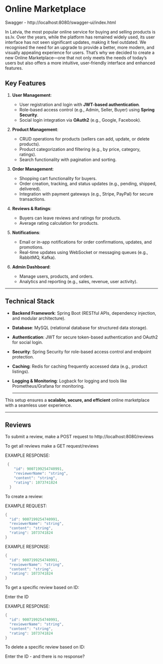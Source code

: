 # Online Marketplace
Swagger - http://localhost:8080/swagger-ui/index.html

In Latvia, the most popular online service for buying and selling products is ss.lv. Over the years, while the platform has remained widely used, its user interface has not seen significant updates, making it feel outdated. 
We recognised the need for an upgrade to provide a better, more modern, and visually appealing experience for users. That’s why we decided to create a new Online Marketplace—one that not only meets the needs of today’s users but also offers a more intuitive, user-friendly interface and enhanced features.

## Key Features

1. **User Management**:
    - User registration and login with **JWT-based authentication**.
    - Role-based access control (e.g., Admin, Seller, Buyer) using **Spring Security**.
    - Social login integration via **OAuth2** (e.g., Google, Facebook).

2. **Product Management**:
    - CRUD operations for products (sellers can add, update, or delete products).
    - Product categorization and filtering (e.g., by price, category, ratings).
    - Search functionality with pagination and sorting.

3. **Order Management**:
    - Shopping cart functionality for buyers.
    - Order creation, tracking, and status updates (e.g., pending, shipped, delivered).
    - Integration with payment gateways (e.g., Stripe, PayPal) for secure transactions.

4. **Reviews & Ratings**:
    - Buyers can leave reviews and ratings for products.
    - Average rating calculation for products.

5. **Notifications**:
    - Email or in-app notifications for order confirmations, updates, and promotions.
    - Real-time updates using WebSocket or messaging queues (e.g., RabbitMQ, Kafka).

6. **Admin Dashboard**:
    - Manage users, products, and orders.
    - Analytics and reporting (e.g., sales, revenue, user activity).

---

## Technical Stack

- **Backend Framework**: Spring Boot (RESTful APIs, dependency injection, and modular architecture).
- **Database**: MySQL (relational database for structured data storage).
- **Authentication**: JWT for secure token-based authentication and OAuth2 for social login.
- **Security**: Spring Security for role-based access control and endpoint protection.
- **Caching**: Redis for caching frequently accessed data (e.g., product listings).
- **Logging & Monitoring**: Logback for logging and tools like Prometheus/Grafana for monitoring.

  ---

This setup ensures a **scalable, secure, and efficient** online marketplace with a seamless user experience.

---

## Reviews

To submit a review, make a POST request to http://localhost:8080/reviews

To get all reviews make a GET request/reviews

EXAMPLE RESPONSE: 

```java
 {
    "id": 9007199254740991,
    "reviewerName": "string",
    "content": "string",
    "rating": 1073741824
  }
```
To create a review:

EXAMPLE REQUEST:
```java
{
  "id": 9007199254740991,
  "reviewerName": "string",
  "content": "string",
  "rating": 1073741824
}
```
EXAMPLE RESPONSE:
```java
{
  "id": 9007199254740991,
  "reviewerName": "string",
  "content": "string",
  "rating": 1073741824
}
```

To get a specific review based on ID:

Enter the ID

EXAMPLE RESPONSE: 
```java
{
  "id": 9007199254740991,
  "reviewerName": "string",
  "content": "string",
  "rating": 1073741824
}
```

To delete a specific review based on ID:

Enter the ID - and there is no response?
